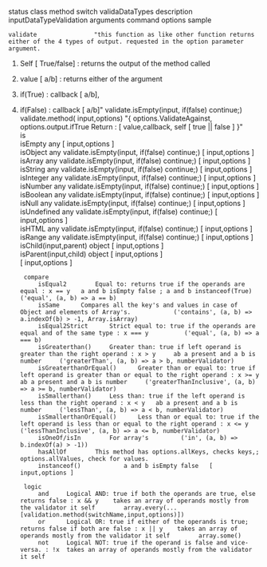 status	class	method	switch	validaDataTypes	description	inputDataTypeValidation	arguments	command	options			sample	
													
	validate				"this function as like other function returns either of the 4 types of output. requested in the option parameter argument. 
1. Self [ True/false] : returns the output of the method called 
2. value [ a/b] : returns either of the argument 
3. if(True) : callback [ a/b],
4. if(False) : callback [ a/b]"	validate.isEmpty(input, if(false) continue;)	validate.method( input,options)		"{ options.ValidateAgainst,
options.output.ifTrue Return : [ value,callback, self [ true || false ] }"				
		is											
			isEmpty	any			[ input,options ]						
			isObject	any		validate.isEmpty(input, if(false) continue;)	[ input,options ]						
			isArray	any		validate.isEmpty(input, if(false) continue;)	[ input,options ]						
			isString	any		validate.isEmpty(input, if(false) continue;)	[ input,options ]						
			isInteger	any		validate.isEmpty(input, if(false) continue;)	[ input,options ]						
			isNumber	any		validate.isEmpty(input, if(false) continue;)	[ input,options ]						
			isBoolean	any		validate.isEmpty(input, if(false) continue;)	[ input,options ]						
			isNull	any		validate.isEmpty(input, if(false) continue;)	[ input,options ]						
			isUndefined	any		validate.isEmpty(input, if(false) continue;)	[ input,options ]						
			isHTML	any		validate.isEmpty(input, if(false) continue;)	[ input,options ]						
			isRange	any		validate.isEmpty(input, if(false) continue;)	[ input,options ]						
			isChild(input,parent)	object			[ input,options ]						
			isParent(input,child)	object			[ input,options ]						
							[ input,options ]						
													
		compare											
			isEqual2		Equal to: returns true if the operands are equal : x == y	a and b isEmpty false ; a and b instanceof(True)		('equal', (a, b) => a == b)					
			isSame		Compares all the key's and values in case of Object and elements of Array's. 			('contains', (a, b) => a.indexOf(b) > -1, Array.isArray)					
			isEqual2Strict		Strict equal to: true if the operands are equal and of the same type : x === y			('equal', (a, b) => a === b)					
			isGreaterthan()		Greater than: true if left operand is greater than the right operand : x > y	 ab a present and a b is number		('greaterThan', (a, b) => a > b, numberValidator)					
			isGreaterthanOrEqual()		Greater than or equal to: true if left operand is greater than or equal to the right operand : x >= y	 ab a present and a b is number		('greaterThanInclusive', (a, b) => a >= b, numberValidator)					
			isSmallerthan()		Less than: true if the left operand is less than the right operand : x < y	 ab a present and a b is number		('lessThan', (a, b) => a < b, numberValidator)					
			isSmallerthanOrEqual()		Less than or equal to: true if the left operand is less than or equal to the right operand : x <= y			('lessThanInclusive', (a, b) => a <= b, numberValidator)					
			isOneOf/isIn		For array's			('in', (a, b) => b.indexOf(a) > -1))					
			hasAllOf		This method has options.allKeys, checks keys,; options.allValues, check for values.								
			instanceof()			a and b isEmpty false	[ input,options ]						
													
		logic											
			and		Logical AND: true if both the operands are true, else returns false : x && y	takes an array of operands mostly from the validator it self		array.every(...[validation.method(switchName,input,options)])					
			or		Logical OR: true if either of the operands is true; returns false if both are false : x || y	takes an array of operands mostly from the validator it self		array.some()					
			not		Logical NOT: true if the operand is false and vice-versa. : !x	takes an array of operands mostly from the validator it self							
													
													